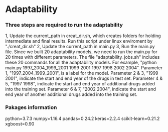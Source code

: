 # Adaptability

### Three steps are required to run the adaptability
1, Update the current_path in creat_dir.sh, which creates folders for holding intermediate and final results. Run this script under linux enviroment by "./creat_dir.sh" 
2, Update the current_path in main.py
3, Run the main.py file. Since we built 20 adaptability models, we need to run the main.py for 20 times with different parameters. The file "adaptability_jobs.sh" includes these 20 commands for all the adaptability models. For example, "python main.py 1997_2004_1999_2001 1999 2001 1997 1998 2002 2004". Parameter 1, "1997_2004_1999_2001", is a label for the model. Parameter 2 & 3, "1999 2001", indicate the start and end year of the drugs in test set. Parameter 4 & 5, "1997 1998", indicate the start and end year of additional drugs added into the training set. Parameter 6 & 7, "2002 2004", indicate the start and end year of another additional drugs added into the training set. 

### Pakages information
python=3.7.3 
numpy=1.16.4 
pandas=0.24.2 
keras=2.2.4 
scikit-learn=0.21.2 
xgboost=0.90
